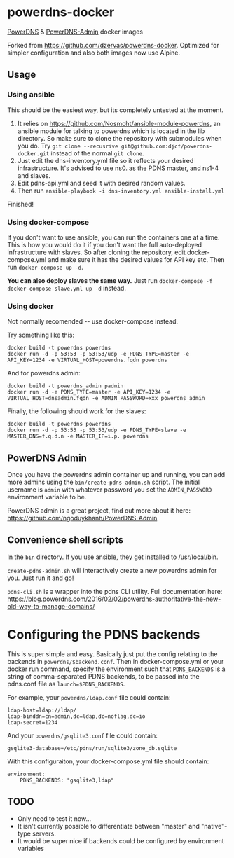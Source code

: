 # powerdns-docker
[PowerDNS](https://www.powerdns.com/) & [PowerDNS-Admin](https://github.com/ngoduykhanh/PowerDNS-Admin) docker images

Forked from https://github.com/dzervas/powerdns-docker. Optimized for simpler configuration and also both images now use Alpine.

## Usage
### Using ansible
This should be the easiest way, but its completely untested at the moment.

1. It relies on https://github.com/Nosmoht/ansible-module-powerdns, an ansible module for talking to powerdns which is located in the lib directory. So make sure to clone the repository with submodules when you do. Try `git clone --recusrive git@github.com:djcf/powerdns-docker.git` instead of the normal `git clone`.
2. Just edit the dns-inventory.yml file so it reflects your desired infrastructure. It's advised to use ns0. as the PDNS master, and ns1-4 and slaves.
3. Edit pdns-api.yml and seed it with desired random values.
4. Then run `ansible-playbook -i dns-inventory.yml ansible-install.yml`

Finished!

### Using docker-compose
If you don't want to use ansible, you can run the containers one at a time. This is how you would do it if you don't want the full auto-deployed infrastructure with slaves. So after cloning the repository, edit docker-compose.yml and make sure it has the desired values for API key etc. Then run `docker-compose up -d`.

**You can also deploy slaves the same way.** Just run `docker-compose -f docker-compose-slave.yml up -d` instead.

### Using docker

Not normally recomended -- use docker-compose instead.

Try something like this:

    docker build -t powerdns powerdns
    docker run -d -p 53:53 -p 53:53/udp -e PDNS_TYPE=master -e API_KEY=1234 -e VIRTUAL_HOST=powerdns.fqdn powerdns

And for powerdns admin:

    docker build -t powerdns_admin padmin
    docker run -d -e PDNS_TYPE=master -e API_KEY=1234 -e VIRTUAL_HOST=dnsadmin.fqdn -e ADMIN_PASSWORD=xxx powerdns_admin

Finally, the following should work for the slaves:

    docker build -t powerdns powerdns
    docker run -d -p 53:53 -p 53:53/udp -e PDNS_TYPE=slave -e MASTER_DNS=f.q.d.n -e MASTER_IP=i.p. powerdns

## PowerDNS Admin
Once you have the powerdns admin container up and running, you can add more admins using the `bin/create-pdns-admin.sh` script. The initial username is `admin` with whatever password you set the `ADMIN_PASSWORD` environment variable to be.

PowerDNS admin is a great project, find out more about it here: https://github.com/ngoduykhanh/PowerDNS-Admin

## Convenience shell scripts

In the `bin` directory. If you use ansible, they get installed to /usr/local/bin.
 
`create-pdns-admin.sh` will interactively create a new powerdns admin for you. Just run it and go!

`pdns-cli.sh` is a wrapper into the pdns CLI utility. Full documentation here: https://blog.powerdns.com/2016/02/02/powerdns-authoritative-the-new-old-way-to-manage-domains/

# Configuring the PDNS backends

This is super simple and easy. Basically just put the config relating to the backends in `powerdns/$backend.conf`. Then in docker-compose.yml or your docker run command, specify the environment such that `PDNS_BACKENDS` is a string of comma-separated PDNS backends, to be passed into the pdns.conf file as `launch=$PDNS_BACKENDS`.

For example, your `powerdns/ldap.conf` file could contain:

    ldap-host=ldap://ldap/
    ldap-binddn=cn=admin,dc=ldap,dc=noflag,dc=io
    ldap-secret=1234

And your `powerdns/gsqlite3.conf` file could contain:

    gsqlite3-database=/etc/pdns/run/sqlite3/zone_db.sqlite

With this configuraiton, your docker-compose.yml file should contain:

    environment:
        PDNS_BACKENDS: "gsqlite3,ldap"

## TODO

* Only need to test it now...
* It isn't currently possible to differentiate between "master" and "native"-type servers.
* It would be super nice if backends could be configured by environment variables